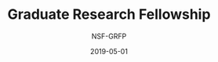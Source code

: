 ---
title: Graduate Research Fellowship
subtitle: NSF-GRFP
layout: default
modal-id: 8
date: 2019-05-01
img: GaynorShortia.jpg
thumbnail: GaynorShortia-thumbnail.jpg
alt: image-alt
project-date: May 2019
source: Florida Museum of Natural History
link: https://www.floridamuseum.ufl.edu/science/2019-nsf-graduate-fellowships/
category: Award
description: Florida Museum of Natural History doctoral students have been awarded National Science Foundation Graduate Research Fellowships, a competitive funding opportunity that supports scientists in the early stages of their career..... 

---